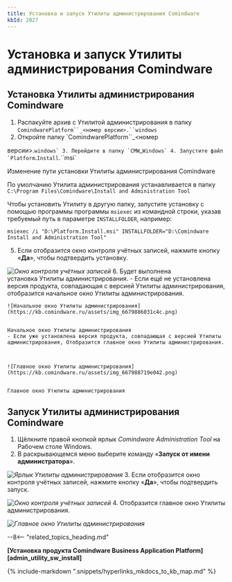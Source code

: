 ```yaml
---
title: Установка и запуск Утилиты администрирования Comindware
kbId: 2027
---
```


# Установка и запуск Утилиты администрирования Comindware

## Установка Утилиты администрирования Comindware

1. Распакуйте архив с Утилитой администрирования в папку `ComindwarePlatform``_<номер версии>.``windows`
2. Откройте папку `ComindwarePlatform``_<номер
 версии>.``windows`
3. Перейдите в папку `CMW``_``Windows`
4. Запустите файл `Platform``.``Install``.``msi`

Изменение пути установки Утилиты администрирования Comindware

По умолчанию Утилита администрирования устанавливается в папку `С:\Program Files\Comindware\Install and Administration Tool`

Чтобы установить Утилиту в другую папку, запустите установку с помощью программы программы `msiexec` из командной строки, указав требуемый путь в параметре `INSTALLFOLDER`, например:

```
msiexec /i "D:\Platform.Install.msi" INSTALLFOLDER="D:\Comindware Install and Administration Tool"
```
5. Если отобразится окно контроля учётных записей, нажмите кнопку «**Да**», чтобы подтвердить установку.

_![Окно контроля учётных записей](https://kb.comindware.ru/assets/img_667c1dd80b0b7.png)_
6. Будет выполнена установка Утилиты администрирования.
    - Если ещё не установлена версия продукта, совпадающая с версией Утилиты администрирования, отобразится начальное окно Утилиты администрирования.
    
    
    
    ![Начальное окно Утилиты администрирования](https://kb.comindware.ru/assets/img_6679886031c4c.png)
    
    
    Начальное окно Утилиты администрирования
    - Если уже установлена версия продукта, совпадающая с версией Утилиты администрирования, Отобразится главное окно Утилиты администрирования.
    
    
    
    ![Главное окно Утилиты администрирования](https://kb.comindware.ru/assets/img_667988719e042.png)
    
    
    Главное окно Утилиты администрирования

## Запуск Утилиты администрирования Comindware

1. Щёлкните правой кнопкой ярлык *Comindware Administration Tool* на Рабочем столе Windows.
2. В раскрывающемся меню выберите команду «**Запуск от имени администратора**».

_![Ярлык Утилиты администрирования](https://kb.comindware.ru/assets/img_66798fde2a1e7.png)_
3. Если отобразится окно контроля учётных записей, нажмите кнопку «**Да**», чтобы подтвердить запуск.

_![Окно контроля учётных записей](https://kb.comindware.ru/assets/img_667c1dd80b0b7.png)_
4. Отобразится главное окно Утилиты администрирования.

_![Главное окно Утилиты администрирования](https://kb.comindware.ru/assets/img_667988719e042.png)_

--8<-- "related_topics_heading.md"

**[Установка продукта Comindware Business Application Platform][admin_utility_sw_install]**

{% include-markdown ".snippets/hyperlinks_mkdocs_to_kb_map.md" %}
